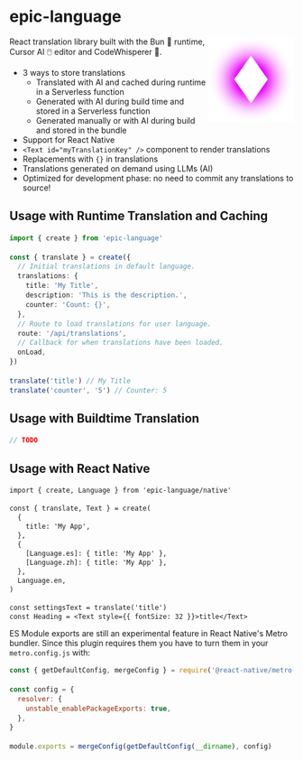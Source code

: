 # epic-language

<img align="right" src="https://github.com/tobua/epic-language/raw/main/logo.svg" width="30%" alt="Language Logo" />

React translation library built with the Bun 🐰 runtime, Cursor AI 🖱️ editor and CodeWhisperer 🤫.

- 3 ways to store translations
  - Translated with AI and cached during runtime in a Serverless function
  - Generated with AI during build time and stored in a Serverless function
  - Generated manually or with AI during build and stored in the bundle
- Support for React Native
- `<Text id="myTranslationKey" />` component to render translations
- Replacements with `{}` in translations
- Translations generated on demand using LLMs (AI)
- Optimized for development phase: no need to commit any translations to source!

## Usage with Runtime Translation and Caching

```ts
import { create } from 'epic-language'

const { translate } = create({
  // Initial translations in default language.
  translations: {
    title: 'My Title',
    description: 'This is the description.',
    counter: 'Count: {}',
  },
  // Route to load translations for user language.
  route: '/api/translations',
  // Callback for when translations have been loaded.
  onLoad,
})

translate('title') // My Title
translate('counter', '5') // Counter: 5
```

## Usage with Buildtime Translation

```ts
// TODO
```

## Usage with React Native

```tsx
import { create, Language } from 'epic-language/native'

const { translate, Text } = create(
  {
    title: 'My App',
  },
  {
    [Language.es]: { title: 'My App' },
    [Language.zh]: { title: 'My App' },
  },
  Language.en,
)

const settingsText = translate('title')
const Heading = <Text style={{ fontSize: 32 }}>title</Text>
```

ES Module exports are still an experimental feature in React Native's Metro bundler. Since this plugin requires them you have to turn them in your `metro.config.js` with:

```js
const { getDefaultConfig, mergeConfig } = require('@react-native/metro-config')

const config = {
  resolver: {
    unstable_enablePackageExports: true,
  },
}

module.exports = mergeConfig(getDefaultConfig(__dirname), config)
```

